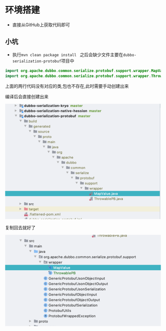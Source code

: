 # 环境搭建
- 直接从GitHub上获取代码即可
##  小坑
- 执行`mvn clean package install ` 之后会缺少文件主要在`dubbo-serialization-protobuf`项目中
```java
import org.apache.dubbo.common.serialize.protobuf.support.wrapper.MapValue;
import org.apache.dubbo.common.serialize.protobuf.support.wrapper.ThrowablePB;
```
上面的两行代码没有对应的类,包也不存在,此时需要手动创建出来

编译后会直接创建出来

![image-20200124093046962](assets/image-20200124093046962.png)

复制回去就好了

![image-20200124093105766](assets/image-20200124093105766.png)